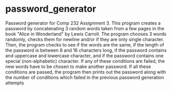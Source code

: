 # password_generator
Password generator for Comp 232 Assignment 3. This program creates a password by concatenating 3 random words taken from a few pages in the book "Alice in Wonderland" by Lewis Carroll. The program chooses 3 words randomly, checks them for newline and/or if they are only single character. Then, the program checks to see if the words are the same, if the length of the password is between 8 and 16 characters long, if the password contains and uppercase and lowercase character, and if the password contains one special (non-alphabetic) character. If any of these conditions are failed, the new words have to be chosen to make another password. If all these conditions are passed, the program then prints out the password along with the number of conditions which failed in the previous password generation attempts
